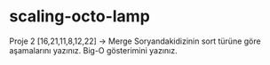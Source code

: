# scaling-octo-lamp
Proje 2 [16,21,11,8,12,22] -> Merge Soryandakidizinin sort türüne göre aşamalarını yazınız. Big-O gösterimini yazınız.
